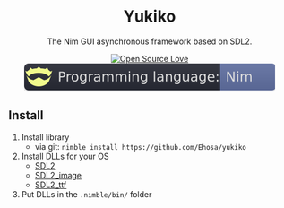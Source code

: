 <h1 align="center">Yukiko</h1>

<div align="center">The Nim GUI asynchronous framework based on SDL2.

[![Open Source Love](https://badges.frapsoft.com/os/v1/open-source.png?v=103)](https://github.com/ellerbrock/open-source-badges/)
[![Nim language-plastic](https://github.com/Ethosa/open-source-badges/blob/master/badges/Languages/Nim/Nim-lang-plastic.svg)](https://github.com/Ethosa/open-source-badges/blob/master/badges/Languages/Nim/Nim-lang-plastic.svg)
</div>

## Install
1. Install library
   -  via git: `nimble install https://github.com/Ehosa/yukiko`
2. Install DLLs for your OS
   -  [SDL2](https://www.libsdl.org/download-2.0.php)
   -  [SDL2_image](https://www.libsdl.org/tmp/SDL_image)
   -  [SDL2_ttf](https://www.libsdl.org/projects/SDL_ttf)
3. Put DLLs in the `.nimble/bin/` folder
